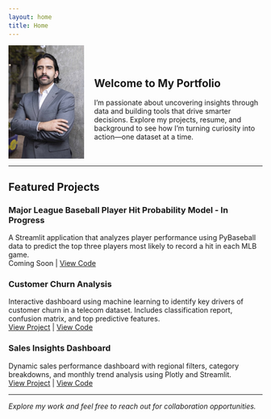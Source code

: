 ```yaml
---
layout: home
title: Home
---
```


<div style="display: flex; align-items: center; gap: 20px;">
  <img src="headshot.jpg" alt="Headshot" width="150">
  <div style="text-align: left;">
    <h2 style="text-align: left;">Welcome to My Portfolio</h2>
    I’m passionate about uncovering insights through data and building tools that drive smarter decisions.  
    Explore my projects, resume, and background to see how I’m turning curiosity into action—one dataset at a time.
  </div>
</div>

---

## **Featured Projects**

### **Major League Baseball Player Hit Probability Model - In Progress**
A Streamlit application that analyzes player performance using PyBaseball data to predict the top three players most likely to record a hit in each MLB game.<br>
Coming Soon | [View Code](https://github.com/RuizOsvaldo/mlb_prop_predictor)

### **Customer Churn Analysis**
Interactive dashboard using machine learning to identify key drivers of customer churn in a telecom dataset. Includes classification report, confusion matrix, and top predictive features.<br>
[View Project](oruiz-ccd.streamlit.app) | [View Code](https://github.com/RuizOsvaldo/customer_churn_dashboard)

### **Sales Insights Dashboard**
Dynamic sales performance dashboard with regional filters, category breakdowns, and monthly trend analysis using Plotly and Streamlit.<br>
[View Project](oruiz-sid.streamlit.app) | [View Code](https://github.com/RuizOsvaldo/sales_insights_dashboard)

---

*Explore my work and feel free to reach out for collaboration opportunities.*
